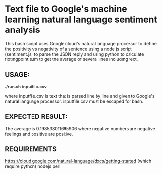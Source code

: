 # Text file to Google's machine learning natural language sentiment analysis
This bash script uses Google cloud's natural language processor to define the positivity vs negativity of a sentence using a node js script (sentiment.js) to parse the JSON reply and using python to calculate flotingpoint sum to get the average of several lines including text.

## USAGE:
 ./run.sh inputfile.csv

 where inputfile.csv is text that is parsed line by line and given to Google's natural language processor. inputfile.csv must be escaped for bash.

## EXPECTED RESULT:
The average is 0.198538011695906 where negative numbers are negative feelings and positive are positive.

## REQUIREMENTS
 https://cloud.google.com/natural-language/docs/getting-started (which require python)
 nodejs
 perl
